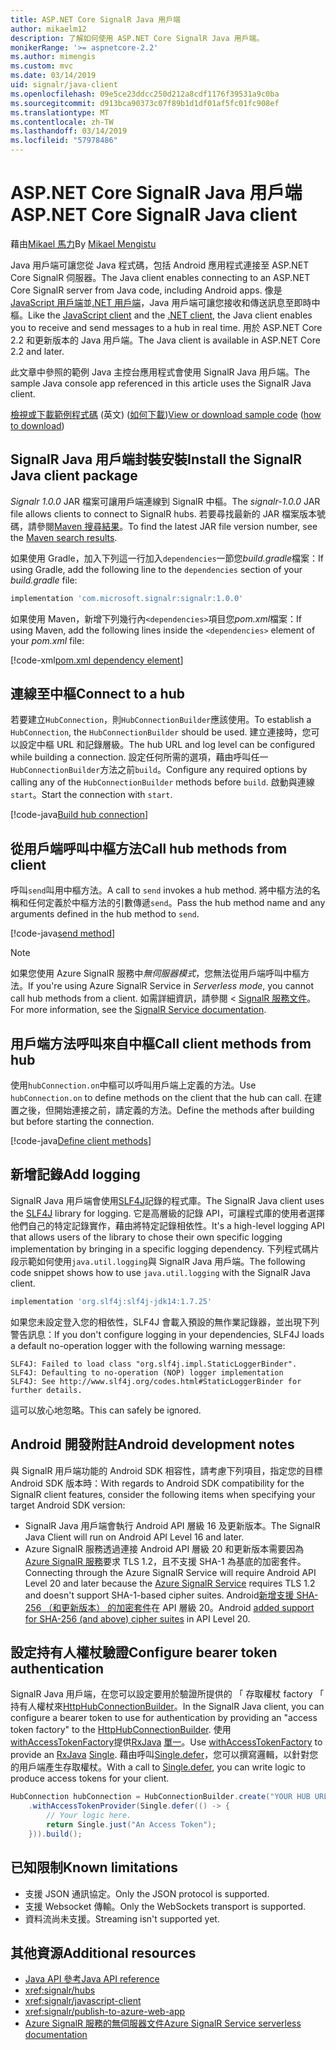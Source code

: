 ```yaml
---
title: ASP.NET Core SignalR Java 用戶端
author: mikaelm12
description: 了解如何使用 ASP.NET Core SignalR Java 用戶端。
monikerRange: '>= aspnetcore-2.2'
ms.author: mimengis
ms.custom: mvc
ms.date: 03/14/2019
uid: signalr/java-client
ms.openlocfilehash: 09e5ce23ddcc250d212a8cdf1176f39531a9c0ba
ms.sourcegitcommit: d913bca90373c07f89b1d1df01af5fc01fc908ef
ms.translationtype: MT
ms.contentlocale: zh-TW
ms.lasthandoff: 03/14/2019
ms.locfileid: "57978486"
---
```

# <a name="aspnet-core-signalr-java-client"></a><span data-ttu-id="0bf08-103">ASP.NET Core SignalR Java 用戶端</span><span class="sxs-lookup"><span data-stu-id="0bf08-103">ASP.NET Core SignalR Java client</span></span>

<span data-ttu-id="0bf08-104">藉由[Mikael 馬力](https://twitter.com/MikaelM_12)</span><span class="sxs-lookup"><span data-stu-id="0bf08-104">By [Mikael Mengistu](https://twitter.com/MikaelM_12)</span></span>

<span data-ttu-id="0bf08-105">Java 用戶端可讓您從 Java 程式碼，包括 Android 應用程式連接至 ASP.NET Core SignalR 伺服器。</span><span class="sxs-lookup"><span data-stu-id="0bf08-105">The Java client enables connecting to an ASP.NET Core SignalR server from Java code, including Android apps.</span></span> <span data-ttu-id="0bf08-106">像是[JavaScript 用戶端](xref:signalr/javascript-client)並[.NET 用戶端](xref:signalr/dotnet-client)，Java 用戶端可讓您接收和傳送訊息至即時中樞。</span><span class="sxs-lookup"><span data-stu-id="0bf08-106">Like the [JavaScript client](xref:signalr/javascript-client) and the [.NET client](xref:signalr/dotnet-client), the Java client enables you to receive and send messages to a hub in real time.</span></span> <span data-ttu-id="0bf08-107">用於 ASP.NET Core 2.2 和更新版本的 Java 用戶端。</span><span class="sxs-lookup"><span data-stu-id="0bf08-107">The Java client is available in ASP.NET Core 2.2 and later.</span></span>

<span data-ttu-id="0bf08-108">此文章中參照的範例 Java 主控台應用程式會使用 SignalR Java 用戶端。</span><span class="sxs-lookup"><span data-stu-id="0bf08-108">The sample Java console app referenced in this article uses the SignalR Java client.</span></span>

<span data-ttu-id="0bf08-109">[檢視或下載範例程式碼](https://github.com/aspnet/Docs/tree/master/aspnetcore/signalr/java-client/sample) \(英文\) ([如何下載](xref:index#how-to-download-a-sample))</span><span class="sxs-lookup"><span data-stu-id="0bf08-109">[View or download sample code](https://github.com/aspnet/Docs/tree/master/aspnetcore/signalr/java-client/sample) ([how to download](xref:index#how-to-download-a-sample))</span></span>

## <a name="install-the-signalr-java-client-package"></a><span data-ttu-id="0bf08-110">SignalR Java 用戶端封裝安裝</span><span class="sxs-lookup"><span data-stu-id="0bf08-110">Install the SignalR Java client package</span></span>

<span data-ttu-id="0bf08-111">*Signalr 1.0.0* JAR 檔案可讓用戶端連線到 SignalR 中樞。</span><span class="sxs-lookup"><span data-stu-id="0bf08-111">The *signalr-1.0.0* JAR file allows clients to connect to SignalR hubs.</span></span> <span data-ttu-id="0bf08-112">若要尋找最新的 JAR 檔案版本號碼，請參閱[Maven 搜尋結果](https://search.maven.org/search?q=g:com.microsoft.signalr%20AND%20a:signalr)。</span><span class="sxs-lookup"><span data-stu-id="0bf08-112">To find the latest JAR file version number, see the [Maven search results](https://search.maven.org/search?q=g:com.microsoft.signalr%20AND%20a:signalr).</span></span>

<span data-ttu-id="0bf08-113">如果使用 Gradle，加入下列這一行加入`dependencies`一節您*build.gradle*檔案：</span><span class="sxs-lookup"><span data-stu-id="0bf08-113">If using Gradle, add the following line to the `dependencies` section of your *build.gradle* file:</span></span>

```gradle
implementation 'com.microsoft.signalr:signalr:1.0.0'
```

<span data-ttu-id="0bf08-114">如果使用 Maven，新增下列幾行內`<dependencies>`項目您*pom.xml*檔案：</span><span class="sxs-lookup"><span data-stu-id="0bf08-114">If using Maven, add the following lines inside the `<dependencies>` element of your *pom.xml* file:</span></span>

[!code-xml[pom.xml dependency element](java-client/sample/pom.xml?name=snippet_dependencyElement)]

## <a name="connect-to-a-hub"></a><span data-ttu-id="0bf08-115">連線至中樞</span><span class="sxs-lookup"><span data-stu-id="0bf08-115">Connect to a hub</span></span>

<span data-ttu-id="0bf08-116">若要建立`HubConnection`，則`HubConnectionBuilder`應該使用。</span><span class="sxs-lookup"><span data-stu-id="0bf08-116">To establish a `HubConnection`, the `HubConnectionBuilder` should be used.</span></span> <span data-ttu-id="0bf08-117">建立連接時，您可以設定中樞 URL 和記錄層級。</span><span class="sxs-lookup"><span data-stu-id="0bf08-117">The hub URL and log level can be configured while building a connection.</span></span> <span data-ttu-id="0bf08-118">設定任何所需的選項，藉由呼叫任一`HubConnectionBuilder`方法之前`build`。</span><span class="sxs-lookup"><span data-stu-id="0bf08-118">Configure any required options by calling any of the `HubConnectionBuilder` methods before `build`.</span></span> <span data-ttu-id="0bf08-119">啟動與連線`start`。</span><span class="sxs-lookup"><span data-stu-id="0bf08-119">Start the connection with `start`.</span></span>

[!code-java[Build hub connection](java-client/sample/src/main/java/Chat.java?range=16-17)]

## <a name="call-hub-methods-from-client"></a><span data-ttu-id="0bf08-120">從用戶端呼叫中樞方法</span><span class="sxs-lookup"><span data-stu-id="0bf08-120">Call hub methods from client</span></span>

<span data-ttu-id="0bf08-121">呼叫`send`叫用中樞方法。</span><span class="sxs-lookup"><span data-stu-id="0bf08-121">A call to `send` invokes a hub method.</span></span> <span data-ttu-id="0bf08-122">將中樞方法的名稱和任何定義於中樞方法的引數傳遞`send`。</span><span class="sxs-lookup"><span data-stu-id="0bf08-122">Pass the hub method name and any arguments defined in the hub method to `send`.</span></span>

[!code-java[send method](java-client/sample/src/main/java/Chat.java?range=28)]

> [!NOTE]
> <span data-ttu-id="0bf08-123">如果您使用 Azure SignalR 服務中*無伺服器模式*，您無法從用戶端呼叫中樞方法。</span><span class="sxs-lookup"><span data-stu-id="0bf08-123">If you're using Azure SignalR Service in *Serverless mode*, you cannot call hub methods from a client.</span></span> <span data-ttu-id="0bf08-124">如需詳細資訊，請參閱 < [SignalR 服務文件](/azure/azure-signalr/signalr-concept-serverless-development-config)。</span><span class="sxs-lookup"><span data-stu-id="0bf08-124">For more information, see the [SignalR Service documentation](/azure/azure-signalr/signalr-concept-serverless-development-config).</span></span>

## <a name="call-client-methods-from-hub"></a><span data-ttu-id="0bf08-125">用戶端方法呼叫來自中樞</span><span class="sxs-lookup"><span data-stu-id="0bf08-125">Call client methods from hub</span></span>

<span data-ttu-id="0bf08-126">使用`hubConnection.on`中樞可以呼叫用戶端上定義的方法。</span><span class="sxs-lookup"><span data-stu-id="0bf08-126">Use `hubConnection.on` to define methods on the client that the hub can call.</span></span> <span data-ttu-id="0bf08-127">在建置之後，但開始連接之前，請定義的方法。</span><span class="sxs-lookup"><span data-stu-id="0bf08-127">Define the methods after building but before starting the connection.</span></span>

[!code-java[Define client methods](java-client/sample/src/main/java/Chat.java?range=19-21)]

## <a name="add-logging"></a><span data-ttu-id="0bf08-128">新增記錄</span><span class="sxs-lookup"><span data-stu-id="0bf08-128">Add logging</span></span>

<span data-ttu-id="0bf08-129">SignalR Java 用戶端會使用[SLF4J](https://www.slf4j.org/)記錄的程式庫。</span><span class="sxs-lookup"><span data-stu-id="0bf08-129">The SignalR Java client uses the [SLF4J](https://www.slf4j.org/) library for logging.</span></span> <span data-ttu-id="0bf08-130">它是高層級的記錄 API，可讓程式庫的使用者選擇他們自己的特定記錄實作，藉由將特定記錄相依性。</span><span class="sxs-lookup"><span data-stu-id="0bf08-130">It's a high-level logging API that allows users of the library to chose their own specific logging implementation by bringing in a specific logging dependency.</span></span> <span data-ttu-id="0bf08-131">下列程式碼片段示範如何使用`java.util.logging`與 SignalR Java 用戶端。</span><span class="sxs-lookup"><span data-stu-id="0bf08-131">The following code snippet shows how to use `java.util.logging` with the SignalR Java client.</span></span>

```gradle
implementation 'org.slf4j:slf4j-jdk14:1.7.25'
```

<span data-ttu-id="0bf08-132">如果您未設定登入您的相依性，SLF4J 會載入預設的無作業記錄器，並出現下列警告訊息：</span><span class="sxs-lookup"><span data-stu-id="0bf08-132">If you don't configure logging in your dependencies, SLF4J loads a default no-operation logger with the following warning message:</span></span>

```
SLF4J: Failed to load class "org.slf4j.impl.StaticLoggerBinder".
SLF4J: Defaulting to no-operation (NOP) logger implementation
SLF4J: See http://www.slf4j.org/codes.html#StaticLoggerBinder for further details.
```

<span data-ttu-id="0bf08-133">這可以放心地忽略。</span><span class="sxs-lookup"><span data-stu-id="0bf08-133">This can safely be ignored.</span></span>

## <a name="android-development-notes"></a><span data-ttu-id="0bf08-134">Android 開發附註</span><span class="sxs-lookup"><span data-stu-id="0bf08-134">Android development notes</span></span>

<span data-ttu-id="0bf08-135">與 SignalR 用戶端功能的 Android SDK 相容性，請考慮下列項目，指定您的目標 Android SDK 版本時：</span><span class="sxs-lookup"><span data-stu-id="0bf08-135">With regards to Android SDK compatibility for the SignalR client features, consider the following items when specifying your target Android SDK version:</span></span>

* <span data-ttu-id="0bf08-136">SignalR Java 用戶端會執行 Android API 層級 16 及更新版本。</span><span class="sxs-lookup"><span data-stu-id="0bf08-136">The SignalR Java Client will run on Android API Level 16 and later.</span></span>
* <span data-ttu-id="0bf08-137">Azure SignalR 服務透過連接 Android API 層級 20 和更新版本需要因為[Azure SignalR 服務](/azure/azure-signalr/signalr-overview)要求 TLS 1.2，且不支援 SHA-1 為基底的加密套件。</span><span class="sxs-lookup"><span data-stu-id="0bf08-137">Connecting through the Azure SignalR Service will require Android API Level 20 and later because the [Azure SignalR Service](/azure/azure-signalr/signalr-overview) requires TLS 1.2 and doesn't support SHA-1-based cipher suites.</span></span> <span data-ttu-id="0bf08-138">Android[新增支援 SHA-256 （和更新版本） 的加密套件](https://developer.android.com/reference/javax/net/ssl/SSLSocket)在 API 層級 20。</span><span class="sxs-lookup"><span data-stu-id="0bf08-138">Android [added support for SHA-256 (and above) cipher suites](https://developer.android.com/reference/javax/net/ssl/SSLSocket) in API Level 20.</span></span>

## <a name="configure-bearer-token-authentication"></a><span data-ttu-id="0bf08-139">設定持有人權杖驗證</span><span class="sxs-lookup"><span data-stu-id="0bf08-139">Configure bearer token authentication</span></span>

<span data-ttu-id="0bf08-140">SignalR Java 用戶端，在您可以設定要用於驗證所提供的 「 存取權杖 factory 「 持有人權杖來[HttpHubConnectionBuilder](/java/api/com.microsoft.signalr._http_hub_connection_builder?view=aspnet-signalr-java)。</span><span class="sxs-lookup"><span data-stu-id="0bf08-140">In the SignalR Java client, you can configure a bearer token to use for authentication by providing an "access token factory" to the [HttpHubConnectionBuilder](/java/api/com.microsoft.signalr._http_hub_connection_builder?view=aspnet-signalr-java).</span></span> <span data-ttu-id="0bf08-141">使用[withAccessTokenFactory](/java/api/com.microsoft.signalr._http_hub_connection_builder.withaccesstokenprovider?view=aspnet-signalr-java#com_microsoft_signalr__http_hub_connection_builder_withAccessTokenProvider_Single_String__)提供[RxJava](https://github.com/ReactiveX/RxJava) [單一<String>](http://reactivex.io/documentation/single.html)。</span><span class="sxs-lookup"><span data-stu-id="0bf08-141">Use [withAccessTokenFactory](/java/api/com.microsoft.signalr._http_hub_connection_builder.withaccesstokenprovider?view=aspnet-signalr-java#com_microsoft_signalr__http_hub_connection_builder_withAccessTokenProvider_Single_String__) to provide an [RxJava](https://github.com/ReactiveX/RxJava) [Single<String>](http://reactivex.io/documentation/single.html).</span></span> <span data-ttu-id="0bf08-142">藉由呼叫[Single.defer](http://reactivex.io/RxJava/javadoc/io/reactivex/Single.html#defer-java.util.concurrent.Callable-)，您可以撰寫邏輯，以針對您的用戶端產生存取權杖。</span><span class="sxs-lookup"><span data-stu-id="0bf08-142">With a call to [Single.defer](http://reactivex.io/RxJava/javadoc/io/reactivex/Single.html#defer-java.util.concurrent.Callable-), you can write logic to produce access tokens for your client.</span></span>

```java
HubConnection hubConnection = HubConnectionBuilder.create("YOUR HUB URL HERE")
    .withAccessTokenProvider(Single.defer(() -> {
        // Your logic here.
        return Single.just("An Access Token");
    })).build();
```

## <a name="known-limitations"></a><span data-ttu-id="0bf08-143">已知限制</span><span class="sxs-lookup"><span data-stu-id="0bf08-143">Known limitations</span></span>

* <span data-ttu-id="0bf08-144">支援 JSON 通訊協定。</span><span class="sxs-lookup"><span data-stu-id="0bf08-144">Only the JSON protocol is supported.</span></span>
* <span data-ttu-id="0bf08-145">支援 Websocket 傳輸。</span><span class="sxs-lookup"><span data-stu-id="0bf08-145">Only the WebSockets transport is supported.</span></span>
* <span data-ttu-id="0bf08-146">資料流尚未支援。</span><span class="sxs-lookup"><span data-stu-id="0bf08-146">Streaming isn't supported yet.</span></span>

## <a name="additional-resources"></a><span data-ttu-id="0bf08-147">其他資源</span><span class="sxs-lookup"><span data-stu-id="0bf08-147">Additional resources</span></span>

* [<span data-ttu-id="0bf08-148">Java API 參考</span><span class="sxs-lookup"><span data-stu-id="0bf08-148">Java API reference</span></span>](/java/api/com.microsoft.signalr?view=aspnet-signalr-java)
* <xref:signalr/hubs>
* <xref:signalr/javascript-client>
* <xref:signalr/publish-to-azure-web-app>
* [<span data-ttu-id="0bf08-149">Azure SignalR 服務的無伺服器文件</span><span class="sxs-lookup"><span data-stu-id="0bf08-149">Azure SignalR Service serverless documentation</span></span>](/azure/azure-signalr/signalr-concept-serverless-development-config)
